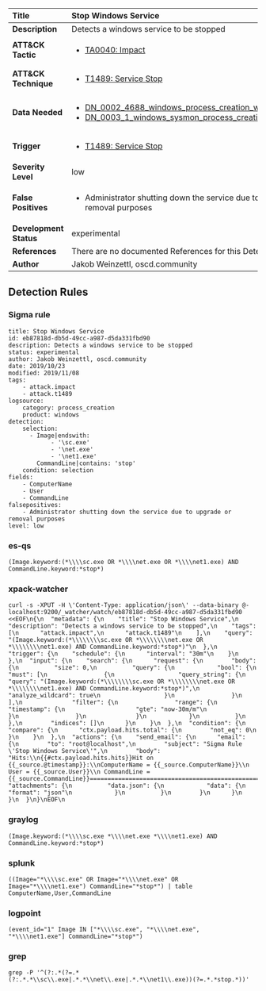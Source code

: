 | Title                    | Stop Windows Service       |
|:-------------------------|:------------------|
| **Description**          | Detects a windows service to be stopped |
| **ATT&amp;CK Tactic**    |  <ul><li>[TA0040: Impact](https://attack.mitre.org/tactics/TA0040)</li></ul>  |
| **ATT&amp;CK Technique** | <ul><li>[T1489: Service Stop](https://attack.mitre.org/techniques/T1489)</li></ul>  |
| **Data Needed**          | <ul><li>[DN_0002_4688_windows_process_creation_with_commandline](../Data_Needed/DN_0002_4688_windows_process_creation_with_commandline.md)</li><li>[DN_0003_1_windows_sysmon_process_creation](../Data_Needed/DN_0003_1_windows_sysmon_process_creation.md)</li></ul>  |
| **Trigger**              | <ul><li>[T1489: Service Stop](../Triggers/T1489.md)</li></ul>  |
| **Severity Level**       | low |
| **False Positives**      | <ul><li>Administrator shutting down the service due to upgrade or removal purposes</li></ul>  |
| **Development Status**   | experimental |
| **References**           |  There are no documented References for this Detection Rule yet  |
| **Author**               | Jakob Weinzettl, oscd.community |


## Detection Rules

### Sigma rule

```
title: Stop Windows Service
id: eb87818d-db5d-49cc-a987-d5da331fbd90
description: Detects a windows service to be stopped
status: experimental
author: Jakob Weinzettl, oscd.community
date: 2019/10/23
modified: 2019/11/08
tags:
    - attack.impact
    - attack.t1489
logsource:
    category: process_creation
    product: windows
detection:
    selection:
      - Image|endswith:
            - '\sc.exe'
            - '\net.exe'
            - '\net1.exe'
        CommandLine|contains: 'stop'
    condition: selection
fields:
    - ComputerName
    - User
    - CommandLine
falsepositives:
    - Administrator shutting down the service due to upgrade or removal purposes
level: low

```





### es-qs
    
```
(Image.keyword:(*\\\\sc.exe OR *\\\\net.exe OR *\\\\net1.exe) AND CommandLine.keyword:*stop*)
```


### xpack-watcher
    
```
curl -s -XPUT -H \'Content-Type: application/json\' --data-binary @- localhost:9200/_watcher/watch/eb87818d-db5d-49cc-a987-d5da331fbd90 <<EOF\n{\n  "metadata": {\n    "title": "Stop Windows Service",\n    "description": "Detects a windows service to be stopped",\n    "tags": [\n      "attack.impact",\n      "attack.t1489"\n    ],\n    "query": "(Image.keyword:(*\\\\\\\\sc.exe OR *\\\\\\\\net.exe OR *\\\\\\\\net1.exe) AND CommandLine.keyword:*stop*)"\n  },\n  "trigger": {\n    "schedule": {\n      "interval": "30m"\n    }\n  },\n  "input": {\n    "search": {\n      "request": {\n        "body": {\n          "size": 0,\n          "query": {\n            "bool": {\n              "must": [\n                {\n                  "query_string": {\n                    "query": "(Image.keyword:(*\\\\\\\\sc.exe OR *\\\\\\\\net.exe OR *\\\\\\\\net1.exe) AND CommandLine.keyword:*stop*)",\n                    "analyze_wildcard": true\n                  }\n                }\n              ],\n              "filter": {\n                "range": {\n                  "timestamp": {\n                    "gte": "now-30m/m"\n                  }\n                }\n              }\n            }\n          }\n        },\n        "indices": []\n      }\n    }\n  },\n  "condition": {\n    "compare": {\n      "ctx.payload.hits.total": {\n        "not_eq": 0\n      }\n    }\n  },\n  "actions": {\n    "send_email": {\n      "email": {\n        "to": "root@localhost",\n        "subject": "Sigma Rule \'Stop Windows Service\'",\n        "body": "Hits:\\n{{#ctx.payload.hits.hits}}Hit on {{_source.@timestamp}}:\\nComputerName = {{_source.ComputerName}}\\n        User = {{_source.User}}\\n CommandLine = {{_source.CommandLine}}================================================================================\\n{{/ctx.payload.hits.hits}}",\n        "attachments": {\n          "data.json": {\n            "data": {\n              "format": "json"\n            }\n          }\n        }\n      }\n    }\n  }\n}\nEOF\n
```


### graylog
    
```
(Image.keyword:(*\\\\sc.exe *\\\\net.exe *\\\\net1.exe) AND CommandLine.keyword:*stop*)
```


### splunk
    
```
((Image="*\\\\sc.exe" OR Image="*\\\\net.exe" OR Image="*\\\\net1.exe") CommandLine="*stop*") | table ComputerName,User,CommandLine
```


### logpoint
    
```
(event_id="1" Image IN ["*\\\\sc.exe", "*\\\\net.exe", "*\\\\net1.exe"] CommandLine="*stop*")
```


### grep
    
```
grep -P '^(?:.*(?=.*(?:.*.*\\sc\\.exe|.*.*\\net\\.exe|.*.*\\net1\\.exe))(?=.*.*stop.*))'
```



